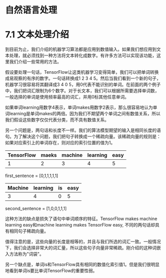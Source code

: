 # 自然语言处理

# 7.1 文本处理介绍
到目前为止，我们介绍的机器学习算法都是应用到数值输入。如果我们想应用到文本处理，就必须找到一种方法将文本转化成数字。有许多方法可以实现该功能，这里我们介绍一些常用的方法。

假设要处理一句话，TensorFlow让这类机器学习变得简单，我们可以把单词转换成易观察的有序的数字。一句话转换成1 2 3 4 5。然后当我们看到一个新的句子，机器学习很容易将其翻译成3 4 0 5，用0代表不能识别的单词。在前面的两个例子中，我们把词汇限制为6个数字。对于长文本，我们可以根据所需要选择单词数，一般选择的单词是使用频率最高的词汇，并用0标其他任意单词。

如果单词learning用数字4表示，单词makes用数字2表示，那么很容易地认为单词learning是单词makes的两倍。因为我们不期望两个单词之间有数值关系，所以我们假设这些数字仅仅代表分类，而不具有数值关系。

另一个问题是，两句话和长度不一样。我们的算法模型期望的输入是相同长度的语句。为了解决这个问题，我们把句子转换成一个稀疏向量。该稀疏向量的规则是：如果对应索引上的单词存在，则对应的索引位置的值为1。

TensorFlow|maeks|machine|learning|easy
-----------|-----|-------|--------|-----
1|2|3|4|5

first_sentence = [0,1,1,1,1,1]

Machine|learning|is|easy
--------|--------|---|-----
3|4|0|5

second_sentence = [1,0,0,1,1,1]

这种方法的缺点是损失了语句中单词顺序的特征。TensorFlow makes machine learning easy和machine learning makes TensorFlow easy, 不同的两句话却具有相同句子稀疏向量。

值得注意的是，这些向量的长度是相等的，并且与我们所选的词汇一致。一般情况下，我们会选择非常大的词汇量，所以这些句子向量非常稀疏。刚介绍的这种词嵌入方法称为"词袋"。

另一个缺点是，单词is和TensorFlow具有相同的数值化索引值1。但是我们很明显地看到单词is要比单词TensorFlow的重要性弱。

